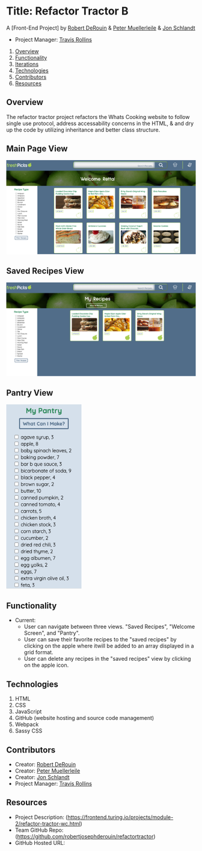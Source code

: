 # Title: Refactor Tractor B

A [Front-End Project] by [Robert DeRouin](https://github.com/robertjosephderouin) & [Peter Muellerleile](https://github.com/pcmueller) & [Jon Schlandt](https://github.com/jon-schlandt)

* Project Manager: [Travis Rollins](https://github.com/Kalikoze)

1. [Overview](#overview)
2. [Functionality](#functionality)
3. [Iterations](#iterations)
4. [Technologies](#technologies)
5. [Contributors](#contributors)
6. [Resources](#resources)

## Overview

The refactor tractor project refactors the Whats Cooking website to follow single use protocol, address accessability concerns in the HTML, & and dry up the code by utilizing inheritance and better class structure.

## Main Page View

<img width="750" alt="Front Page View" src="./src/images/welcomepagescreenshot.png">

## Saved Recipes View

<img width="750" alt="Saved Recipes View" src="./src/images/favoriterecipescreenshot.png">

## Pantry View

<img width="200" alt="Pantry View" src="./src/images/pantryscreenshot.png">

## Functionality

* Current:
  * User can navigate between three views. "Saved Recipes", "Welcome Screen", and "Pantry".
  * User can save their favorite recipes to the "saved recipes" by clicking on the apple where itwill be added to an array displayed in a grid format.
  * User can delete any recipes in the "saved recipes" view by clicking on the apple icon.

## Technologies

1. HTML
2. CSS
3. JavaScript
4. GitHub (website hosting and source code management)
5. Webpack
6. Sassy CSS

## Contributors

* Creator: [Robert DeRouin](https://github.com/robertjosephderouin)
* Creator: [Peter Muellerleile](https://github.com/pcmueller)
* Creator: [Jon Schlandt](https://github.com/jon-schlandt)
* Project Manager: [Travis Rollins](https://github.com/Kalikoze)

## Resources

* Project Description: (https://frontend.turing.io/projects/module-2/refactor-tractor-wc.html)
* Team GitHub Repo: (https://github.com/robertjosephderouin/refactortractor)
* GitHub Hosted URL:
